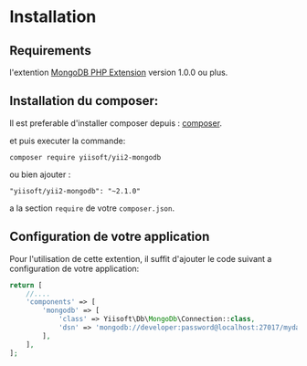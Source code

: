 Installation
============

## Requirements

l'extention  [MongoDB PHP Extension](https://us1.php.net/manual/en/set.mongodb.php) version 1.0.0 ou plus.

## Installation du composer:

Il est preferable d'installer composer depuis :  [composer](https://getcomposer.org/download/).

et puis executer la commande: 

```
composer require yiisoft/yii2-mongodb
```

ou bien ajouter : 

```
"yiisoft/yii2-mongodb": "~2.1.0"
```

a la section `require` de votre `composer.json`.

## Configuration de votre application

Pour l'utilisation de cette extention, il suffit d'ajouter le code suivant a configuration de votre application:

```php
return [
    //....
    'components' => [
        'mongodb' => [
            'class' => Yiisoft\Db\MongoDb\Connection::class,
            'dsn' => 'mongodb://developer:password@localhost:27017/mydatabase',
        ],
    ],
];
```
